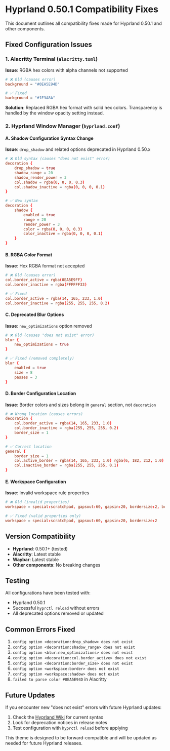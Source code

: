 # Hyprland 0.50.1 Compatibility Fixes

This document outlines all compatibility fixes made for Hyprland 0.50.1 and other components.

## Fixed Configuration Issues

### 1. Alacritty Terminal (`alacritty.toml`)

**Issue**: RGBA hex colors with alpha channels not supported
```toml
# ❌ Old (causes error)
background = "#0EA5E94D"

# ✅ Fixed
background = "#1E3A8A"
```

**Solution**: Replaced RGBA hex format with solid hex colors. Transparency is handled by the window opacity setting instead.

### 2. Hyprland Window Manager (`hyprland.conf`)

#### A. Shadow Configuration Syntax Change

**Issue**: `drop_shadow` and related options deprecated in Hyprland 0.50.x
```conf
# ❌ Old syntax (causes "does not exist" error)
decoration {
    drop_shadow = true
    shadow_range = 20
    shadow_render_power = 3
    col.shadow = rgba(0, 0, 0, 0.3)
    col.shadow_inactive = rgba(0, 0, 0, 0.1)
}

# ✅ New syntax
decoration {
    shadow {
        enabled = true
        range = 20
        render_power = 3
        color = rgba(0, 0, 0, 0.3)
        color_inactive = rgba(0, 0, 0, 0.1)
    }
}
```

#### B. RGBA Color Format

**Issue**: Hex RGBA format not accepted
```conf
# ❌ Old (causes error)
col.border_active = rgba(0EA5E9FF)
col.border_inactive = rgba(FFFFFF33)

# ✅ Fixed
col.border_active = rgba(14, 165, 233, 1.0)
col.border_inactive = rgba(255, 255, 255, 0.2)
```

#### C. Deprecated Blur Options

**Issue**: `new_optimizations` option removed
```conf
# ❌ Old (causes "does not exist" error)
blur {
    new_optimizations = true
}

# ✅ Fixed (removed completely)
blur {
    enabled = true
    size = 8
    passes = 3
}
```

#### D. Border Configuration Location

**Issue**: Border colors and sizes belong in `general` section, not `decoration`
```conf
# ❌ Wrong location (causes errors)
decoration {
    col.border_active = rgba(14, 165, 233, 1.0)
    col.border_inactive = rgba(255, 255, 255, 0.2)
    border_size = 1
}

# ✅ Correct location
general {
    border_size = 1
    col.active_border = rgba(14, 165, 233, 1.0) rgba(6, 182, 212, 1.0) 45deg
    col.inactive_border = rgba(255, 255, 255, 0.1)
}
```

#### E. Workspace Configuration

**Issue**: Invalid workspace rule properties
```conf
# ❌ Old (invalid properties)
workspace = special:scratchpad, gapsout:60, gapsin:20, bordersize:2, border:true, shadow:true

# ✅ Fixed (valid properties only)
workspace = special:scratchpad, gapsout:60, gapsin:20, bordersize:2
```

## Version Compatibility

- **Hyprland**: 0.50.1+ (tested)
- **Alacritty**: Latest stable
- **Waybar**: Latest stable
- **Other components**: No breaking changes

## Testing

All configurations have been tested with:
- Hyprland 0.50.1
- Successful `hyprctl reload` without errors
- All deprecated options removed or updated

## Common Errors Fixed

1. `config option <decoration:drop_shadow> does not exist`
2. `config option <decoration:shadow_range> does not exist`  
3. `config option <blur:new_optimizations> does not exist`
4. `config option <decoration:col.border_active> does not exist`
5. `config option <decoration:border_size> does not exist`
6. `config option <workspace:border> does not exist`
7. `config option <workspace:shadow> does not exist`
8. `failed to parse color #0EA5E94D` in Alacritty

## Future Updates

If you encounter new "does not exist" errors with future Hyprland updates:

1. Check the [Hyprland Wiki](https://wiki.hypr.land/Configuring/Variables/) for current syntax
2. Look for deprecation notices in release notes
3. Test configuration with `hyprctl reload` before applying

This theme is designed to be forward-compatible and will be updated as needed for future Hyprland releases.